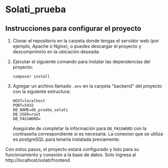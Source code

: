 # Solati_prueba
## Instrucciones para configurar el proyecto

1. Clonar el repositorio en la carpeta donde tengas el servidor web (por ejemplo, Apache o Nginx), o puedes descargar el proyecto y descomprimirlo en la ubicación deseada.

2. Ejecutar el siguiente comando para instalar las dependencias del proyecto:

   ```
   composer install
   ```

3. Agregar un archivo llamado `.env` en la carpeta "backend" del proyecto con la siguiente estructura:

   ```plaintext
   HOST=localhost
   PORT=5432
   DB_NAME=db_prueba_solati
   DB_USER=root
   DB_PASSWORD=
   ```

   Asegúrate de completar la información para `DB_PASSWORD` con la contraseña correspondiente si es necesaria.
   La conexion que se utiliza es postgreSQL para tenerla instalada previamente.

Con estos pasos, el proyecto estará configurado y listo para su funcionamiento y conexión a la base de datos.
Solo ingresa al http://localhost/solati/frontend
